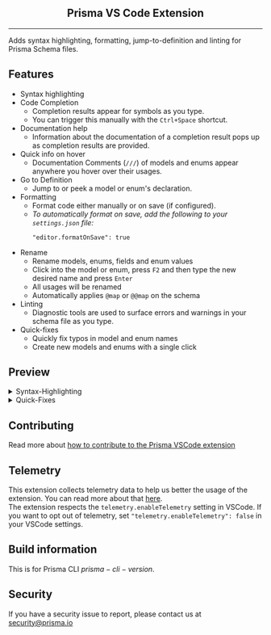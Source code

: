 <h2 align="center">Prisma VS Code Extension</h2>
<div align="center">
</div>
<hr>
Adds syntax highlighting, formatting, jump-to-definition and linting for Prisma Schema files.

## Features

* Syntax highlighting
* Code Completion
    * Completion results appear for symbols as you type. 
    * You can trigger this manually with the `Ctrl+Space` shortcut.
* Documentation help
    * Information about the documentation of a completion result pops up as completion results are provided.
* Quick info on hover
    * Documentation Comments (`///`) of models and enums appear anywhere you hover over their usages.
* Go to Definition
    * Jump to or peek a model or enum's declaration.
* Formatting
    * Format code either manually or on save (if configured). 
    * *To automatically format on save, add the following to your `settings.json` file:*
        ```
        "editor.formatOnSave": true
        ```
* Rename
    * Rename models, enums, fields and enum values
    * Click into the model or enum, press `F2` and then type the new desired name and press `Enter`
    * All usages will be renamed
    * Automatically applies `@map` or `@@map` on the schema 
* Linting
    * Diagnostic tools are used to surface errors and warnings in your schema file as you type.
* Quick-fixes
    * Quickly fix typos in model and enum names
    * Create new models and enums with a single click


## Preview

<details>
  <summary>Syntax-Highlighting</summary>

![Preview Schema](https://i.imgur.com/W80iRwE.png)

</details>
<details>
  <summary>Quick-Fixes</summary>
  
![Quick-Fixes](https://media.giphy.com/media/iGGCF9JWOHx7SAKQlu/giphy.gif)
</details>

## Contributing

Read more about [how to contribute to the Prisma VSCode extension](./packages/vscode/CONTRIBUTING.md)

## Telemetry

This extension collects telemetry data to help us better the usage of the extension. You can read more about that [here](https://www.prisma.io/docs/reference/more/telemetry).\
The extension respects the `telemetry.enableTelemetry` setting in VSCode. If you want to opt out of telemetry, set `"telemetry.enableTelemetry": false` in your VSCode settings.

## Build information

This is for Prisma CLI $prisma-cli-version$.

## Security

If you have a security issue to report, please contact us at [security@prisma.io](mailto:security@prisma.io?subject=[GitHub]%20Prisma%202%20Security%20Report%20VSCode)
